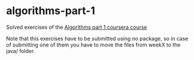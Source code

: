 # algorithms-part-1

Solved exercises of the [Algorithms part 1 coursera course](https://www.coursera.org/learn/algorithms-part1/)

Note that this exercises have to be submitted using no package, so in case of submitting one of them you have to move
the files from weekX to the java/ folder.